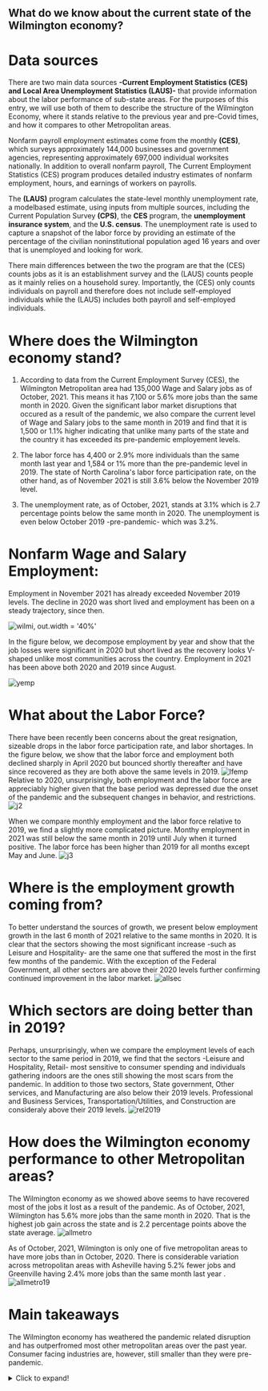 ## What do we know about the current state of the Wilmington economy?
# Data sources
There are two main data sources **-Current Employment Statistics (CES) and Local Area Unemployment Statistics (LAUS)-**  that provide information about the labor performance of sub-state areas. For the purposes of this entry, we will use both of them to describe the structure of the Wilmington Economy, where it stands relative to the previous year and pre-Covid times, and how it compares to other Metropolitan areas.

Nonfarm payroll employment estimates come from the monthly
**(CES)**, which surveys
approximately 144,000 businesses and government agencies, representing approximately 697,000 individual worksites nationally. In addition to overall nonfarm payroll, The Current Employment Statistics (CES) program produces detailed industry estimates of nonfarm employment, hours, and earnings of workers on payrolls.

The **(LAUS)** program calculates the state-level monthly unemployment rate, a modelbased estimate, using inputs from multiple sources, including
the Current Population Survey **(CPS)**, the **CES** program, the **unemployment insurance system**, and the **U.S. census**. The unemployment rate is used to
capture a snapshot of the labor force by providing an estimate of the percentage of the civilian noninstitutional population aged 16 years and over that is unemployed and looking for work. 

There main differences between the two the program are that the (CES) counts jobs as it is an establishment survey and the (LAUS) counts people as it mainly relies on a household surey. Importantly, the (CES) only counts individuals on payroll and therefore does not include self-employed individuals while the (LAUS) includes both payroll and self-employed individuals.


# Where does the Wilmington economy stand? 
1. According to data from the Current Employment Survey (CES), the Wilmington Metropolitan area had 135,000 Wage and Salary jobs as of October, 2021. This means it has 7,100 or 5.6% more jobs than the same month in 2020. Given the significant labor market disruptions that occured as a result of the pandemic, we also compare the current level of Wage and Salary jobs to the same month in 2019 and find that it is 1,500 or 1.1% higher indicating that unlike many parts of the state and the country it has exceeded its pre-pandemic employement levels. 

2. The labor force has 4,400 or 2.9% more individuals than the same month last year and 1,584 or 1% more than the pre-pandemic level in 2019. The state of North Carolina's labor force participation rate, on the other hand, as of November 2021 is still 3.6% below the November 2019 level.

3. The unemployment rate, as of October, 2021, stands at 3.1% which is 2.7 percentage points below the same month in 2020. The unemployment is even below October 2019 -pre-pandemic- which was 3.2%. 

# Nonfarm Wage and Salary Employment: 
Employment in November 2021 has already exceeded November 2019 levels. The decline in 2020 was short lived and employment has been on a steady trajectory, since then. 

![wilmi, out.width = '40%'](https://user-images.githubusercontent.com/94587267/146865971-33df220f-98d2-4b66-9443-31a4c69beffd.png)

In the figure below, we decompose employment by year and show that the job losses were significant in 2020 but short lived as the recovery looks V-shaped unlike most communities across the country. Employment in 2021 has been above both 2020 and 2019 since August.

![yemp](https://user-images.githubusercontent.com/94587267/147981196-5c62eb9e-9f0d-4879-ae5d-7d665c11d83d.png)

# What about the Labor Force?
There have been recently been concerns about the great resignation, sizeable drops in the labor force participation rate, and labor shortages. In the figure below, we show that the labor force and employment both declined sharply in April 2020 but bounced shortly thereafter and have since recovered as they are both above the same levels in 2019. 
![lfemp](https://user-images.githubusercontent.com/94587267/147981227-f8625d2d-975e-4780-8b50-460d7baa6d17.png)
Relative to 2020, unsurprisingly, both employment and the labor force are appreciably higher given that the base period was depressed due the onset of the pandemic and the subsequent changes in behavior, and restrictions.
![j2](https://user-images.githubusercontent.com/94587267/148267258-fee9c096-b591-45e8-a4ac-d791496227ed.png)

When we compare monthly employment and the labor force relative to 2019, we find a slightly more complicated picture. Monthy employment in 2021 was still below the same month in 2019 until July when it turned positive. The labor force has been higher than 2019 for all months except May and June. 
![j3](https://user-images.githubusercontent.com/94587267/148264037-88b40116-124d-454a-89c9-9769d34e5374.png)

# Where is the employment growth coming from?
To better understand the sources of growth, we present below employment growth in the last 6 month of 2021 relative to the same months in 2020. It is clear that the sectors showing the most significant increase -such as Leisure and Hospitality- are the same one that suffered the most in the first few months of the pandemic. With the exception of the Federal Government, all other sectors are above their 2020 levels further confirming continued improvement in the labor market.
![allsec](https://user-images.githubusercontent.com/94587267/148265513-18c9231d-3345-42a2-8ffb-db9c091f5dd1.png)

# Which sectors are doing better than in 2019?
Perhaps, unsurprisingly, when we compare the employment levels of each sector to the same period in 2019, we find that the sectors -Leisure and Hospitality, Retail- most sensitive to consumer spending and individuals gathering indoors are the ones still showing the most scars from the pandemic. In addition to those two sectors, State government, Other services, and Manufacturing are also below their 2019 levels. Professional and Business Services, Transportation/Utilities, and Construction are consideraly above their 2019 levels. 
![rel2019](https://user-images.githubusercontent.com/94587267/148268842-0e9d3486-3f25-46ad-bd94-c90b3ca91fc0.png)

#  How does the Wilmington economy performance to other Metropolitan areas?
The Wilmington economy as we showed above seems to have recovered most of the jobs it lost as a result of the pandemic. As of October, 2021, Wilmington has 5.6% more jobs than the same month in 2020. That is the highest job gain across the state and is 2.2 percentage points above the state average.
![allmetro](https://user-images.githubusercontent.com/94587267/148269911-a1e4f796-4c9f-4b6e-b950-f35a43b00308.png)

As of October, 2021, Wilmington is only one of five metropolitan areas to have more jobs than in October, 2020. There is considerable variation across metropolitan areas with Asheville having 5.2% fewer jobs and Greenville having 2.4% more jobs than the same month last year .  
![allmetro19](https://user-images.githubusercontent.com/94587267/148270158-1ab30fb8-410b-4af2-9e08-2d2b33fca2d5.png)

# Main takeaways
The Wilmington economy has weathered the pandemic related disruption and has outperfromed most other metropolitan areas over the past year. Consumer facing industries are, however, still smaller than they were pre-pandemic. 

<details>
  <summary>Click to expand!</summary>

  ## Heading
  1. A numbered
  2. list
     * With some
     * Sub bullets
  <details>
